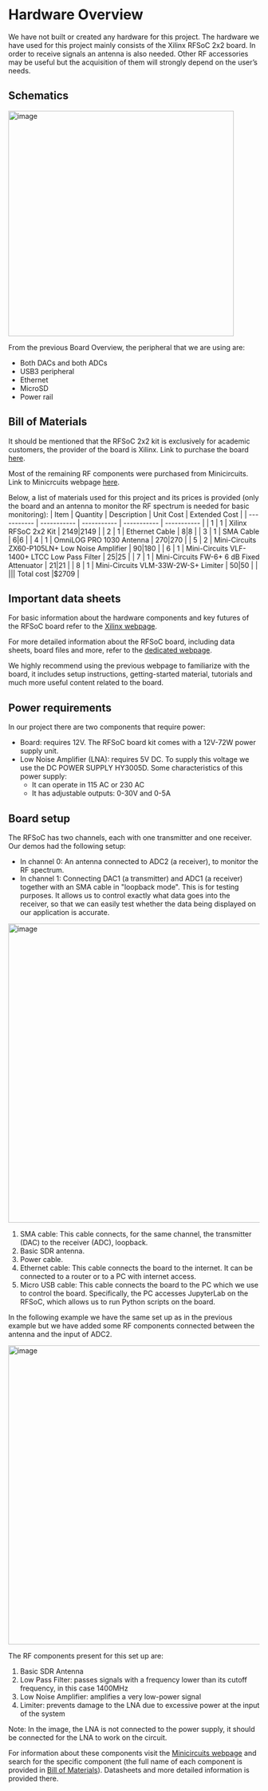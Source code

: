 # Hardware Overview

We have not built or created any hardware for this project.  The hardware we have used for this project mainly consists of the Xilinx RFSoC 2x2 board. In order to receive signals an antenna is also needed. Other RF accessories may be useful but the acquisition of them will strongly depend on the user’s needs.

## Schematics
<img width="452" alt="image" src="https://user-images.githubusercontent.com/72499097/165644857-6c7ba64d-688d-4a66-bba3-f66496dc6bd6.png">


From the previous Board Overview, the peripheral that we are using are:
- Both DACs and both ADCs
- USB3 peripheral
- Ethernet
- MicroSD
- Power rail

## Bill of Materials
It should be mentioned that the RFSoC 2x2 kit is exclusively for academic customers, the provider of the board is Xilinx. Link to purchase the board [here](https://www.xilinx.com/support/university/boards-portfolio/xup-boards/RFSoC2x2.html#Purchasing_at_academic_price).

Most of the remaining RF components were purchased from Minicircuits. Link to Minicrcuits webpage [here](https://www.minicircuits.com).

Below, a list of materials used for this project and its prices is provided (only the board and an antenna to monitor the RF spectrum is needed for basic monitoring):
| Item | Quantity | Description | Unit Cost | Extended Cost | 
| ----------- | ----------- | ----------- | ----------- | ----------- |
| 1      | 1       | Xilinx RFSoC 2x2 Kit      | $2149       |$2149       |
| 2      | 1       | Ethernet Cable      | $8        |$8        |
| 3      | 1       | SMA Cable      | $6        |$6        |
| 4      | 1       | OmniLOG PRO 1030 Antenna      | $270        |$270        |
| 5      | 2       | Mini-Circuits ZX60-P105LN+ Low Noise Amplifier      | $90        |$180        |
| 6      | 1       | Mini-Circuits VLF-1400+ LTCC Low Pass Filter      | $25        |$25        |
| 7      | 1       | Mini-Circuits FW-6+ 6 dB Fixed Attenuator      | $21        |$21        |
| 8      | 1       | Mini-Circuits VLM-33W-2W-S+ Limiter      | $50        |$50        |
| ||| Total cost        |$2709       |


## Important data sheets
For basic information about the hardware components and key futures of the RFSoC board refer to the [Xilinx webpage](https://www.xilinx.com/support/university/boards-portfolio/xup-boards/RFSoC2x2.html#hardware).

For more detailed information about the RFSoC board, including data sheets, board files and more, refer to the [dedicated webpage](https://www.rfsoc-pynq.io).

We highly recommend using the previous webpage to familiarize with the board, it includes setup instructions, getting-started material, tutorials and much more useful content related to the board.


## Power requirements
In our project there are two components that require power:
- Board: requires 12V. The RFSoC board kit comes with a 12V-72W power supply unit.
- Low Noise Amplifier (LNA): requires 5V DC. To supply this voltage we use the DC POWER SUPPLY HY3005D. Some characteristics of this power supply:
    - It can operate  in 115 AC or 230 AC
    - It has adjustable outputs: 0-30V and 0-5A 

## Board setup

The RFSoC has two channels, each with one transmitter and one receiver. Our demos had the following setup:
- In channel 0: An antenna connected to ADC2 (a receiver), to monitor the RF spectrum.
- In channel 1: Connecting DAC1 (a transmitter) and ADC1 (a receiver) together with an SMA cable in "loopback mode". This is for testing purposes. It allows us to control exactly what data goes into the receiver, so that we can easily test whether the data being displayed on our application is accurate. 

<img width="600" alt="image" src="https://user-images.githubusercontent.com/72499097/165651782-dc2c7033-809b-4d4d-aa2b-1812bb7753b3.png">

1. SMA cable: This cable connects, for the same channel, the transmitter (DAC) to the receiver (ADC), loopback. 
2. Basic SDR antenna.
3. Power cable.
4. Ethernet cable: This cable connects the board to the internet. It can be connected to a router or to a PC with internet access.
5. Micro USB cable: This cable connects the board to the PC which we use to control the board. Specifically, the PC accesses JupyterLab on the RFSoC, which allows us to run Python scripts on the board. 


In the following example we have the same set up as in the previous example but we have added some RF components connected between the antenna and the input of ADC2.

<img width="600" alt="image" src="https://user-images.githubusercontent.com/72499097/165775462-99731f6a-8846-4319-baea-4b550b367b94.png">

The RF components present for this set up are:
1. Basic SDR Antenna
2. Low Pass Filter: passes signals with a frequency lower than its cutoff frequency, in this case 1400MHz
3. Low Noise Amplifier: amplifies a very low-power signal
4. Limiter: prevents damage to the LNA due to excessive power at the input of the system

Note: In the image, the LNA is not connected to the power supply, it should be connected for the LNA to work on the circuit.

For information about these components visit the [Minicircuits webpage](https://www.minicircuits.com) and search for the specific component (the full name of each component is provided in [Bill of Materials](#Bill-of-Materials)). Datasheets and more detailed information is provided there.
